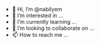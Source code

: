 - 👋 Hi, I’m @nabilyem
- 👀 I’m interested in ...
- 🌱 I’m currently learning ...
- 💞️ I’m looking to collaborate on ...
- 📫 How to reach me ...

<!---
nabilyem/nabilyem is a ✨ special ✨ repository because its `README.md` (this file) appears on your GitHub profile.
You can click the Preview link to take a look at your changes.
--->
